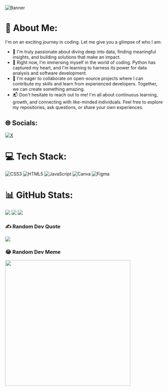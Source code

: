 ![Banner](https://github.com/A-Kaliexe/A-Kaliexe/assets/145980980/4f7b58d3-2dbd-40fe-b158-e977344a14a8)
# 💫 About Me:
I'm on an exciting journey in coding. Let me give you a glimpse of who I am:


- 🌟 I'm truly passionate about diving deep into data, finding meaningful insights, and building solutions that make an impact.
- 🌱 Right now, I'm immersing myself in the world of coding. Python has captured my heart, and I'm learning to harness its power for data analysis and software development. 
- 👯 I'm eager to collaborate on open-source projects where I can contribute my skills and learn from experienced developers. Together, we can create something amazing.
- 📬 Don't hesitate to reach out to me! I'm all about continuous learning, growth, and connecting with like-minded individuals. Feel free to explore my repositories, ask questions, or share your own experiences. 
## 🌐 Socials:
[![X](https://img.shields.io/badge/X-black.svg?logo=X&logoColor=white)](https://x.com/KaliexeA) 

# 💻 Tech Stack:
![CSS3](https://img.shields.io/badge/CSS3-%231572B6.svg?style=for-the-badge&logo=css3&logoColor=white) ![HTML5](https://img.shields.io/badge/HTML5-%23E34F26.svg?style=for-the-badge&logo=html5&logoColor=white) ![JavaScript](https://img.shields.io/badge/JavaScript-%23323330.svg?style=for-the-badge&logo=javascript&logoColor=%23F7DF1E) ![Canva](https://img.shields.io/badge/Canva-%2300C4CC.svg?style=for-the-badge&logo=Canva&logoColor=white) ![Figma](https://img.shields.io/badge/Figma-%23F24E1E.svg?style=for-the-badge&logo=figma&logoColor=white)

# 📊 GitHub Stats:
![](https://github-readme-stats.vercel.app/api?username=A-Kaliexe&theme=radical&hide_border=false&include_all_commits=false&count_private=false)
![](https://github-readme-streak-stats.herokuapp.com/?user=A-Kaliexe&theme=radical&hide_border=false)
![](https://github-readme-stats.vercel.app/api/top-langs/?username=A-Kaliexe&theme=radical&hide_border=false&include_all_commits=false&count_private=false&layout=compact)

### ✍️ Random Dev Quote
![](https://quotes-github-readme.vercel.app/api?type=vertical&theme=radical)

### 😂 Random Dev Meme
<img src='https://randommeme-five.vercel.app/' style="height: 400px;"/>

<!-- Proudly created with GPRM ( https://gprm.itsvg.in ) -->

<!---
A-Kaliexe/A-Kaliexe is a ✨ special ✨ repository because its `README.md` (this file) appears on your GitHub profile.
You can click the Preview link to take a look at your changes.
--->
